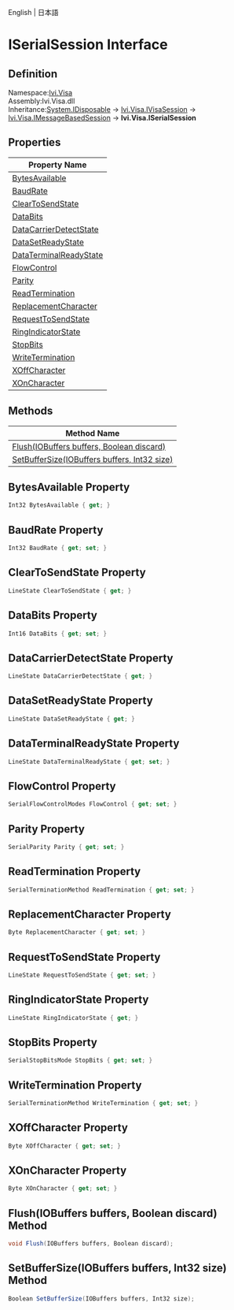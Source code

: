 English | 日本語

# ISerialSession Interface

## Definition
Namespace:[Ivi.Visa](../Visa.md)<BR>
Assembly:Ivi.Visa.dll<BR>
Inheritance:[System.IDisposable](https://learn.microsoft.com/en-us/dotnet/api/system.idisposable) -> [Ivi.Visa.IVisaSession](Ivi.Visa.IVisaSession.md) -> [Ivi.Visa.IMessageBasedSession](Ivi.Visa.IMessageBasedSession.md) -> **Ivi.Visa.ISerialSession**

## Properties

|Property Name|
|---|
|[BytesAvailable](#BytesAvailable-Property)|
|[BaudRate](#BaudRate-Property)|
|[ClearToSendState](#ClearToSendState-Property)|
|[DataBits](#DataBits-Property)|
|[DataCarrierDetectState](#DataCarrierDetectState-Property)|
|[DataSetReadyState](#DataSetReadyState-Property)|
|[DataTerminalReadyState](#DataTerminalReadyState-Property)|
|[FlowControl](#FlowControl-Property)|
|[Parity](#Parity-Property)|
|[ReadTermination](#ReadTermination-Property)|
|[ReplacementCharacter](#ReplacementCharacter-Property)|
|[RequestToSendState](#RequestToSendState-Property)|
|[RingIndicatorState](#RingIndicatorState-Property)|
|[StopBits](#StopBits-Property)|
|[WriteTermination](#WriteTermination-Property)|
|[XOffCharacter](#XOffCharacter-Property)|
|[XOnCharacter](#XOnCharacter-Property)|

## Methods

|Method Name|
|---|
|[Flush(IOBuffers buffers, Boolean discard)](#FlushIOBuffers-buffers-Boolean-discard-Method)|
|[SetBufferSize(IOBuffers buffers, Int32 size)](#SetBufferSizeIOBuffers-buffers-Int32-size-Method)|

## BytesAvailable Property
```C#
Int32 BytesAvailable { get; }
```
## BaudRate Property
```C#
Int32 BaudRate { get; set; }
```
## ClearToSendState Property
```C#
LineState ClearToSendState { get; }
```
## DataBits Property
```C#
Int16 DataBits { get; set; }
```
## DataCarrierDetectState Property
```C#
LineState DataCarrierDetectState { get; }
```
## DataSetReadyState Property
```C#
LineState DataSetReadyState { get; }
```
## DataTerminalReadyState Property
```C#
LineState DataTerminalReadyState { get; set; }
```
## FlowControl Property
```C#
SerialFlowControlModes FlowControl { get; set; }
```
## Parity Property
```C#
SerialParity Parity { get; set; }
```
## ReadTermination Property
```C#
SerialTerminationMethod ReadTermination { get; set; }
```
## ReplacementCharacter Property
```C#
Byte ReplacementCharacter { get; set; }
```
## RequestToSendState Property
```C#
LineState RequestToSendState { get; set; }
```
## RingIndicatorState Property
```C#
LineState RingIndicatorState { get; }
```
## StopBits Property
```C#
SerialStopBitsMode StopBits { get; set; }
```
## WriteTermination Property
```C#
SerialTerminationMethod WriteTermination { get; set; }
```
## XOffCharacter Property
```C#
Byte XOffCharacter { get; set; }
```
## XOnCharacter Property
```C#
Byte XOnCharacter { get; set; }
```
## Flush(IOBuffers buffers, Boolean discard) Method
```C#
void Flush(IOBuffers buffers, Boolean discard);
```
## SetBufferSize(IOBuffers buffers, Int32 size) Method
```C#
Boolean SetBufferSize(IOBuffers buffers, Int32 size);
```
